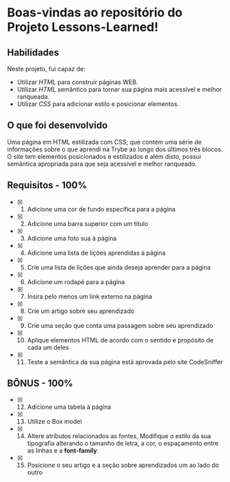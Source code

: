 # Boas-vindas ao repositório do Projeto Lessons-Learned!

## Habilidades

Neste projeto, fui capaz de:

* Utilizar _HTML_ para construir páginas WEB.
* Utilizar _HTML_ semântico para tornar sua página mais acessível e melhor ranqueada.
* Utilizar _CSS_ para adicionar estilo e posicionar elementos.


## O que foi desenvolvido

   Uma página em HTML estilizada com CSS, que contém uma série de informações sobre o que aprendi na Trybe ao longo dos últimos três blocos. O site tem elementos posicionados e estilizados e além disto, possui semântica apropriada para que seja acessível e melhor ranqueado.


## Requisitos - 100%


- [x] 1. Adicione uma cor de fundo específica para a página

- [x] 2. Adicione uma barra superior com um título

- [x] 3. Adicione uma foto sua à página

- [x] 4. Adicione uma lista de lições aprendidas à página

- [x] 5. Crie uma lista de lições que ainda deseja aprender para a página

- [x] 6. Adicione um rodapé para a página

- [x] 7. Insira pelo menos um link externo na página

- [x] 8. Crie um artigo sobre seu aprendizado

- [x] 9. Crie uma seção que conta uma passagem sobre seu aprendizado

- [x] 10. Aplique elementos HTML de acordo com o sentido e propósito de cada um deles

- [x] 11. Teste a semântica da sua página está aprovada pelo site CodeSniffer

## BÔNUS - 100%

- [x] 12. Adicione uma tabela à página

- [x] 13. Utilize o Box model

- [x] 14. Altere atributos relacionados as fontes, Modifique o estilo da sua tipografia alterando o tamanho de letra, a cor, o espaçamento entre as linhas e a **font-family**.

- [x] 15. Posicione o seu artigo e a seção sobre aprendizados um ao lado do outro






